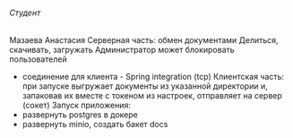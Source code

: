 ###### Студент
Мазаева Анастасия
Серверная часть: обмен документами
Делиться, скачивать, загружать
Администратор может блокировать пользователей
+ соединение для клиента - Spring integration (tcp)
Клиентская часть:
при запуске выгружает документы из указанной директории и, запаковав их вместе с токеном из настроек, отправляет на сервер (сокет)
Запуск приложения: 
+ развернуть postgres в докере
+ развернуть minio, создать бакет docs